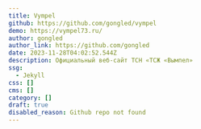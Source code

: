 ```yaml
---
title: Vympel
github: https://github.com/gongled/vympel
demo: https://vympel73.ru/
author: gongled
author_link: https://github.com/gongled
date: 2023-11-28T04:02:52.544Z
description: Официальный веб-сайт ТСН «ТСЖ «Вымпел»
ssg:
  - Jekyll
css: []
cms: []
category: []
draft: true
disabled_reason: Github repo not found
---
```

